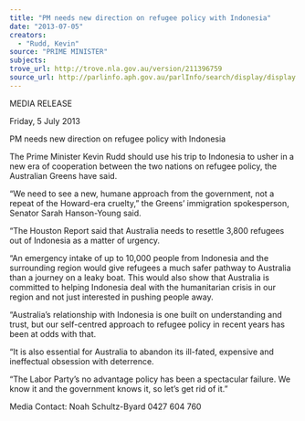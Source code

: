 ```yaml
---
title: "PM needs new direction on refugee policy with Indonesia"
date: "2013-07-05"
creators:
  - "Rudd, Kevin"
source: "PRIME MINISTER"
subjects:
trove_url: http://trove.nla.gov.au/version/211396759
source_url: http://parlinfo.aph.gov.au/parlInfo/search/display/display.w3p;query=Id%3A%22media/pressrel/2579170%22
---
```


 MEDIA RELEASE    

 Friday, 5 July 2013    

 PM needs new direction on refugee policy with  Indonesia    

 The Prime Minister Kevin Rudd should use his trip to Indonesia to usher in a new era of  cooperation between the two nations on refugee policy, the Australian Greens have said.    

 “We need to see a new, humane approach from the government, not a repeat of the Howard-era cruelty,” the Greens’ immigration spokesperson, Senator Sarah Hanson-Young said.    

 “The Houston Report said that Australia needs to resettle 3,800 refugees out of Indonesia as a  matter of urgency.    

 “An emergency intake of up to 10,000 people from Indonesia and the surrounding region would  give refugees a much safer pathway to Australia than a journey on a leaky boat. This would also  show that Australia is committed to helping Indonesia deal with the humanitarian crisis in our  region and not just interested in pushing people away.    

 “Australia’s relationship with Indonesia is one built on understanding and trust, but our self-centred approach to refugee policy in recent years has been at odds with that.    

 “It is also essential for Australia to abandon its ill-fated, expensive and ineffectual obsession  with deterrence.    

 “The Labor Party’s no advantage policy has been a spectacular failure. We know it and the  government knows it, so let’s get rid of it.”    

 

 Media Contact: Noah Schultz-Byard 0427 604 760   

